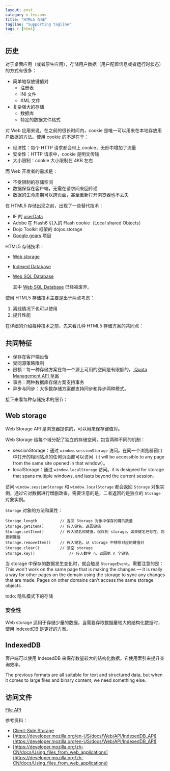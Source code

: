 ```yaml
---
layout: post
category : lessons
title: "HTML5 存储"
tagline: "Supporting tagline"
tags : [html]
---
```


## 历史
对于桌面应用（或者原生应用），存储用户数据（用户配置信息或者运行时状态）的方式有很多：

- 简单地存放键值对
	- 注册表
	- INI 文件
	- XML 文件
- 复杂强大的存储
	- 数据库
	- 特定的数据文件格式

	
对 Web 应用来说，在之前的很长时间内，cookie 是唯一可以用来在本地存放用户数据的方法。使用 cookie 的不足在于：

- 经济性：每个 HTTP 请求都会带上 cookie，无形中增加了流量
- 安全性：HTTP 请求中，cookie 是明文传输	
- 大小限制：cookie 大小限制在 4KB 左右

而 Web 开发者的需求是：

- 不受限制的存储空间
- 数据保存在客户端，无需在请求间来回传递
- 数据的生命周期可以跨页面，甚至重新打开浏览器也不丢失

在 HTML5 存储出现之前，出现了一些替代技术：

- IE 的 [userData](https://msdn.microsoft.com/en-us/library/ms531424(VS.85).aspx)
- Adobe 在 Flash6 引入的 Flash cookie（Local shared Objects）
- Dojo Toolkit 框架的 dojox.storage
- [Google gears](http://gearsblog.blogspot.com/2011/03/stopping-gears.html) 项目 

HTML5 存储技术：

- [Web storage]
- [Indexed Database]
- [Web SQL Database]

	其中 [Web SQL Database] 已经被废弃。

使用 HTML5 存储技术主要是出于两点考虑：

1. 离线情况下也可以使用
2. 提升性能

在详细的介绍每种技术之前，先来看几种 HTML5 存储方案的共同点：

## 共同特征

- 保存在客户端设备
- 受同源策略限制
- 限额：每一种存储方案在每一个源上可用的空间是有限额的。[	Quota Management API 草案](https://www.w3.org/TR/quota-api/)
- 事务：两种数据库存储方案支持事务
- 异步与同步：大多数存储方案都支持同步和异步两种模式。


接下来看每种存储技术的细节：

## Web storage

Web Storage API 是浏览器提供的，可以用来保存键值对。

Web Storage 给每个域分配了独立的存储空间，包含两种不同的机制：

- sessionStorage：通过 `window.sessionStorage` 访问。在同一个浏览器窗口中打开的相同站点的任何页面都可以访问（it will be accessible to any page from the same site opened in that window）。
- localStorage：通过 `window.localStorage` 访问。it is designed for storage that spans multiple windows, and lasts beyond the current session。

访问 `window.sessionStorage` 和 `window.localStorage` 都会返回 `Storage` 对象实例，通过它对数据进行增删改查。需要注意的是，二者返回的是独立的 `Storage` 对象实例。

`Storage` 对象的方法和属性：

```
Storage.length			// 返回 Storage 对象中保存的键的数量
Storage.getItem()		// 传入键名，返回键值
Storage.setItem()		// 传入键名和键值，保存到 storage，如果键名已存在，则更新键值
Storage.removeItem()	// 传入键名，从 storage 中移除对应的键值对
Storage.clear()			// 清空 storage
Storage.key()				// 传入数字 n，返回第 n 个键名
```

当 storage 中保存的数据发生变化时，就会触发 `StorageEvent`。需要注意的是：This won't work on the same page that is making the changes — it is really a way for other pages on the domain using the storage to sync any changes that are made. Pages on other domains can't access the same storage objects.

todo: 隐私模式下的存储


### 安全性

Web storage 适用于存储少量的数据，当需要存取数据量较大的结构化数据时，使用 IndexedDB 是更好的方案。
## IndexedDB

客户端可以使用 IndexedDB 来保存数量较大的结构化数据。它使用索引来提升查询效率。

The previous formats are all suitable for text and structured data, but when it comes to large files and binary content, we need something else.
## 访问文件

[File API]

参考资料：

- [Client-Side Storage](http://www.html5rocks.com/en/tutorials/offline/storage/)
- [https://developer.mozilla.org/en-US/docs/Web/API/IndexedDB_API](https://developer.mozilla.org/en-US/docs/Web/API/IndexedDB_API)
- [https://developer.mozilla.org/zh-CN/docs/Using_files_from_web_applications](https://developer.mozilla.org/zh-CN/docs/Using_files_from_web_applications)

[Web storage]:(https://www.w3.org/TR/webstorage/)
[Indexed Database]:(https://www.w3.org/TR/IndexedDB/)
[Web SQL Database]:(https://www.w3.org/TR/webdatabase/)
[File API]:(https://www.w3.org/TR/FileAPI/)





